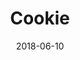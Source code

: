 ---
layout: post
title: Cookie
image: /public/photos/cookie.jpg
caption: 
date: 2018-06-10
tags: []
---